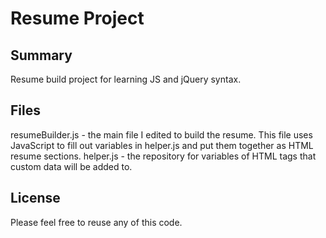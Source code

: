 # Resume Project
## Summary
Resume build project for learning JS and jQuery syntax. 

## Files
resumeBuilder.js - the main file I edited to build the resume. This file uses JavaScript to fill out variables in helper.js and put them together as HTML resume sections.
helper.js - the repository for variables of HTML tags that custom data will be added to. 

## License
Please feel free to reuse any of this code.
